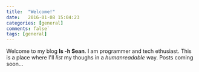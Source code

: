 ```yaml
---
title:  "Welcome!"
date:   2016-01-08 15:04:23
categories: [general]
comments: false`
tags: [general]
---
```


Welcome to my blog **ls -h Sean**. I am programmer and tech ethusiast.  This is a place where I'll *list* my thoughs in a *humanreadable* way. Posts coming soon...
